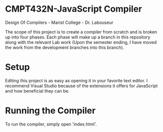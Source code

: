 # CMPT432N-JavaScript Compiler
Design Of Compilers - Marist College - Dr. Labouseur

The scope of this project is to create a compiler from scratch and is broken up into four phases. Each phase will make up a branch in this repository along with the relevant Lab work (Upon the semester ending, I have moved the work from the development branches into this branch).

# Setup
Editing this project is as easy as opening it in your favorite text editor. I recommend Visual Studio because of the extensions it offers for JavaScript and how beneficial they can be.

# Running the Compiler
To run the compiler, simply open 'index.html'.
